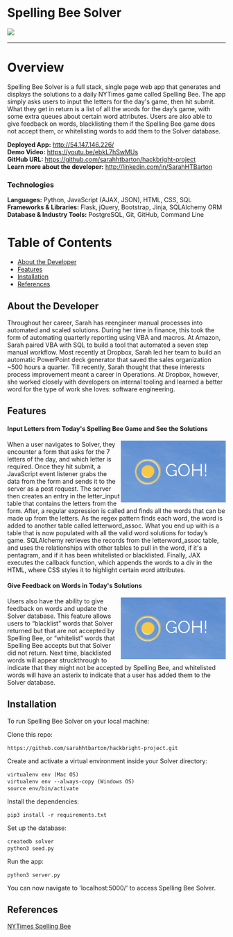 # Spelling Bee Solver
<img src="/static/images/homepage.png">  

***  


# Overview
Spelling Bee Solver is a full stack, single page web app that generates and displays the solutions to a daily NYTimes game called Spelling Bee. The app simply asks users to input the letters for the day's game, then hit submit. What they get in return is a list of all the words for the day’s game, with some extra queues about certain word attributes. Users are also able to give feedback on words, blacklisting them if the Spelling Bee game does not accept them, or whitelisting words to add them to the Solver database.


**Deployed App:** http://54.147.146.226/  
**Demo Video:** https://youtu.be/ebkL7hSwMUs  
**GitHub URL:** https://github.com/sarahhtbarton/hackbright-project  
**Learn more about the developer:** http://linkedin.com/in/SarahHTBarton  

### Technologies
**Languages:** Python, JavaScript (AJAX, JSON), HTML, CSS, SQL  
**Frameworks & Libraries:** Flask, jQuery, Bootstrap, Jinja, SQLAlchemy ORM  
**Database & Industry Tools:** PostgreSQL, Git, GitHub, Command Line  

# Table of Contents
- [About the Developer](#about)
- [Features](#features)
- [Installation](#installation)
- [References](#references)

## <a name="about"></a>About the Developer
Throughout her career, Sarah has reengineer manual processes into automated and scaled solutions. During her time in finance, this took the form of automating quarterly reporting using VBA and macros. At Amazon, Sarah paired VBA with SQL to build a tool that automated a seven step manual workflow. Most recently at Dropbox, Sarah led her team to build an automatic PowerPoint deck generator that saved the sales organization ~500 hours a quarter. Till recently, Sarah thought that these interests process improvement meant a career in Operations. At Dropbox, however, she worked closely with developers on internal tooling and learned a better word for the type of work she loves: software engineering.

## <a name="features"></a>Features
#### Input Letters from Today's Spelling Bee Game and See the Solutions
<img src="https://github.com/NoelleinMN/goh/blob/master/static/images/GOH-logo.png" alt="GOH!" align="right">
When a user navigates to Solver, they encounter a form that asks for the 7 letters of the day, and which letter is required. Once they hit submit, a JavaScript event listener grabs the data from the form and sends it to the server as a post request. The server then creates an entry in the letter_input table that contains the letters from the form. After, a regular expression is called and finds all the words that can be made up from the letters. As the regex pattern finds each word, the word is added to another table called letterword_assoc. What you end up with is a table that is now populated with all the valid word solutions for today’s game.
SQLAlchemy retrieves the records from the letterword_assoc table, and uses the relationships with other tables to pull in the word, if it's a pentagram, and if it has been whitelisted or blacklisted. Finally, JAX executes the callback function, which appends the words to a div in the HTML, where CSS styles it to highlight certain word attributes.

#### Give Feedback on Words in Today's Solutions
<img src="https://github.com/NoelleinMN/goh/blob/master/static/images/GOH-logo.png" alt="GOH!" align="right">
Users also have the ability to give feedback on words and update the Solver database. This feature allows users to “blacklist” words that Solver returned but that are not accepted by Spelling Bee, or “whitelist” words that Spelling Bee accepts but that Solver did not return. Next time, blacklisted words will appear struckthrough to indicate that they might not be accepted by Spelling Bee, and whitelisted words will have an asterix to indicate that a user has added them to the Solver database.

## <a name="installation"></a>Installation
To run Spelling Bee Solver on your local machine:

Clone this repo:
```
https://github.com/sarahhtbarton/hackbright-project.git
```

Create and activate a virtual environment inside your Solver directory:
```
virtualenv env (Mac OS)
virtualenv env --always-copy (Windows OS)
source env/bin/activate
```

Install the dependencies:
```
pip3 install -r requirements.txt
```

Set up the database:

```
createdb solver
python3 seed.py
```

Run the app:

```
python3 server.py
```

You can now navigate to 'localhost:5000/' to access Spelling Bee Solver.

## <a name="references"></a>References
[NYTimes Spelling Bee](https://www.nytimes.com/puzzles/spelling-bee)